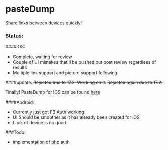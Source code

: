 # pasteDump
Share links between devices quickly!

### Status:
####iOS:
- Complete, waiting for review
- Couple of UI mistakes that'll be pushed out post review regardless of results
- Multiple link support and picture support following

####update:
~~Rejected due to 17.2. Working on it.~~
~~Rejected again due to 17.2.~~

Finally! PasteDump for iOS can be found [here](https://itunes.apple.com/WebObjects/MZStore.woa/wa/viewSoftware?id=998402366&mt=8)

####Android:
- Currently just got FB Auth working
- UI Should be smoother as it has already been created for iOS
- Lack of device is no good

###Todo:
- implementation of php auth

